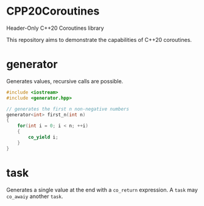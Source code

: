 # CPP20Coroutines
Header-Only C++20 Coroutines library

This repository aims to demonstrate the capabilities of C++20 coroutines.


# generator<T>

Generates values, recursive calls are possible.


```c++
#include <iostream>
#include <generator.hpp>

// generates the first n non-negative numbers
generator<int> first_n(int n)
{
    for(int i = 0; i < n; ++i)
    {
        co_yield i;
    }
}

```

# task<T>

Generates a single value at the end with a `co_return` expression. A `task` may `co_awaiy` another `task`.
